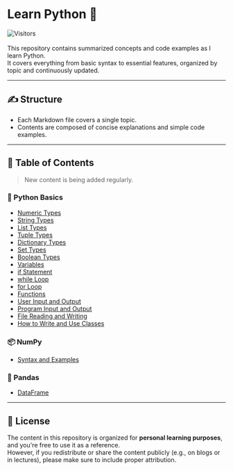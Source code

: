 # Learn Python 🐍
![Visitors](https://visitor-badge.laobi.icu/badge?page_id=zenithx31.learn-python-eng)
<br>
<br>
This repository contains summarized concepts and code examples as I learn Python.  
It covers everything from basic syntax to essential features, organized by topic and continuously updated.

---

## ✍️ Structure

- Each Markdown file covers a single topic.
- Contents are composed of concise explanations and simple code examples.

---

## 📂 Table of Contents
> New content is being added regularly.

### 🧮 Python Basics
- [Numeric Types](https://github.com/zenithx31/learn-python-eng/blob/main/bascis/numeric_types.md)  
- [String Types](https://github.com/zenithx31/learn-python-eng/blob/main/bascis/string_types.md)
- [List Types](https://github.com/zenithx31/learn-python-eng/blob/main/bascis/list_types.md)
- [Tuple Types](https://github.com/zenithx31/learn-python-eng/blob/main/bascis/tuple_types.md)
- [Dictionary Types](https://github.com/zenithx31/learn-python-eng/blob/main/bascis/dictionary_types.md)
- [Set Types](https://github.com/zenithx31/learn-python-eng/blob/main/bascis/set_types.md)
- [Boolean Types](https://github.com/zenithx31/learn-python-eng/blob/main/bascis/boolean_types.md)
- [Variables](https://github.com/zenithx31/learn-python-eng/blob/main/bascis/variables.md)
- [if Statement](https://github.com/zenithx31/learn-python-eng/blob/main/bascis/if_statement.md)
- [while Loop](https://github.com/zenithx31/learn-python-eng/blob/main/bascis/while_loop.md)
- [for Loop](https://github.com/zenithx31/learn-python-eng/blob/main/bascis/for_loop.md)
- [Functions](https://github.com/zenithx31/learn-python-eng/blob/main/bascis/functions.md)
- [User Input and Output](https://github.com/zenithx31/learn-python-eng/blob/main/bascis/user_input_output.md)
- [Program Input and Output](https://github.com/zenithx31/learn-python-eng/blob/main/bascis/program_input_output.md)
- [File Reading and Writing](https://github.com/zenithx31/learn-python-eng/blob/main/bascis/file_reading_writing.md)
- [How to Write and Use Classes](https://github.com/zenithx31/learn-python-eng/blob/main/bascis/class_examples.md)

### 📦 NumPy
- [Syntax and Examples](https://github.com/zenithx31/learn-python-eng/blob/main/numpy/syntax_examples.md)

### 🐼 Pandas
- [DataFrame](https://github.com/zenithx31/learn-python-eng/blob/main/pandas/dataframe.md)

---

## 📎 License

The content in this repository is organized for **personal learning purposes**, and you're free to use it as a reference.<br>
However, if you redistribute or share the content publicly (e.g., on blogs or in lectures), please make sure to include proper attribution.
